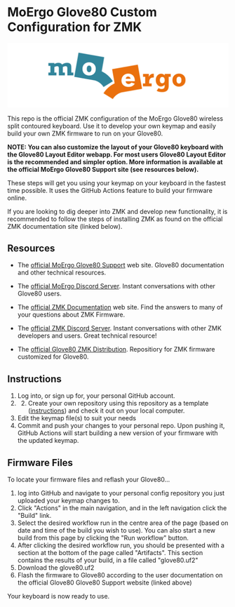 # MoErgo Glove80 Custom Configuration for ZMK

![MoErgo Logo](moergo_logo.png)

This repo is the official ZMK configuration of the MoErgo Glove80 wireless split contoured keyboard. Use it to develop your own keymap and easily build your own ZMK firmware to run on your Glove80.

**NOTE: You can also customize the layout of your Glove80 keyboard with the Glove80 Layout Editor webapp. For most users Glove80 Layout Editor is the recommended and simpler option. More information is available at the official MoErgo Glove80 Support site (see resources below).**

These steps will get you using your keymap on your keyboard in the fastest time possible. It uses the GitHub Actions feature to build your firmware online.

If you are looking to dig deeper into ZMK and develop new functionality, it is recommended to follow the steps of installing ZMK as found on the official ZMK documentation site (linked below).

## Resources
- The [official MoErgo Glove80 Support](https://moergo.com/glove80-support) web site. Glove80 documentation and other technical resources.
- The [official MoErgo Discord Server](https://moergo.com/discord). Instant conversations with other Glove80 users.

- The [official ZMK Documentation](https://zmk.dev/docs) web site. Find the answers to many of your questions about ZMK Firmware.
- The [official ZMK Discord Server](https://discord.gg/8cfMkQksSB). Instant conversations with other ZMK developers and users. Great technical resource!

- The [official Glove80 ZMK Distribution](https://github.com/moergo-sc/zmk). Repositiory for ZMK firmware customized for Glove80. 
 
## Instructions
1. Log into, or sign up for, your personal GitHub account.
2. 2. Create your own repository using this repository as a template ([instructions](https://docs.github.com/en/repositories/creating-and-managing-repositories/creating-a-repository-from-a-template])) and check it out on your local computer.
3. Edit the keymap file(s) to suit your needs
4. Commit and push your changes to your personal repo. Upon pushing it, GitHub Actions will start building a new version of your firmware with the updated keymap.

## Firmware Files
To locate your firmware files and reflash your Glove80...
1. log into GitHub and navigate to your personal config repository you just uploaded your keymap changes to.
2. Click "Actions" in the main navigation, and in the left navigation click the "Build" link.
3. Select the desired workflow run in the centre area of the page (based on date and time of the build you wish to use). You can also start a new build from this page by clicking the "Run workflow" button.
4. After clicking the desired workflow run, you should be presented with a section at the bottom of the page called "Artifacts". This section contains the results of your build, in a file called "glove80.uf2"
5. Download the glove80.uf2
6. Flash the firmware to Glove80 according to the user documentation on the official Glove80 Glove80 Support website (linked above)

Your keyboard is now ready to use.
